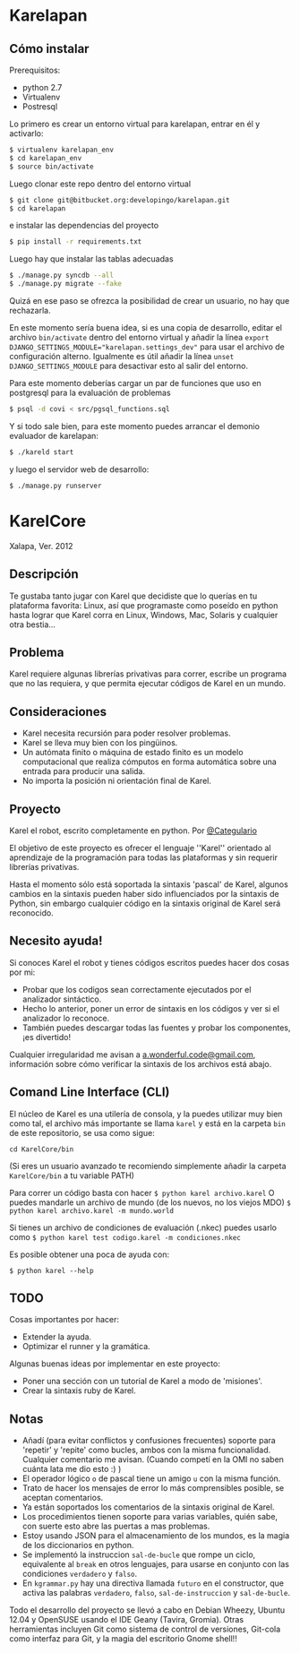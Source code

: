 # Karelapan

## Cómo instalar

Prerequisitos:

* python 2.7
* Virtualenv
* Postresql

Lo primero es crear un entorno virtual para karelapan, entrar en él y activarlo:

```bash
$ virtualenv karelapan_env
$ cd karelapan_env
$ source bin/activate
```

Luego clonar este repo dentro del entorno virtual

```bash
$ git clone git@bitbucket.org:developingo/karelapan.git
$ cd karelapan
```

e instalar las dependencias del proyecto

```bash
$ pip install -r requirements.txt
```

Luego hay que instalar las tablas adecuadas

```bash
$ ./manage.py syncdb --all
$ ./manage.py migrate --fake
```

Quizá en ese paso se ofrezca la posibilidad de crear un usuario, no hay que rechazarla.

En este momento sería buena idea, si es una copia de desarrollo, editar el archivo `bin/activate` dentro del entorno virtual y añadir la línea `export DJANGO_SETTINGS_MODULE="karelapan.settings_dev"` para usar el archivo de configuración alterno. Igualmente es útil añadir la línea `unset DJANGO_SETTINGS_MODULE` para desactivar esto al salir del entorno.

Para este momento deberías cargar un par de funciones que uso en postgresql para la evaluación de problemas

```bash
$ psql -d covi < src/pgsql_functions.sql
```

Y si todo sale bien, para este momento puedes arrancar el demonio evaluador de karelapan:

```bash
$ ./kareld start
```

y luego el servidor web de desarrollo:

```
$ ./manage.py runserver
```

# KarelCore

Xalapa, Ver. 2012

## Descripción

Te gustaba tanto jugar con Karel que decidiste que lo querías en tu plataforma favorita: Linux, así que programaste como poseído en python hasta lograr que Karel corra en Linux, Windows, Mac, Solaris y cualquier otra bestia...

## Problema

Karel requiere algunas librerías privativas para correr, escribe un programa que no las requiera, y que permita ejecutar códigos de Karel en un mundo.

## Consideraciones

* Karel necesita recursión para poder resolver problemas.
* Karel se lleva muy bien con los pingüinos.
* Un autómata finito o máquina de estado finito es un modelo computacional que realiza cómputos en forma automática sobre una entrada para producir una salida.
* No importa la posición ni orientación final de Karel.

## Proyecto

Karel el robot, escrito completamente en python. Por [@Categulario](https://twitter.com/categulario)

El objetivo de este proyecto es ofrecer el lenguaje ''Karel'' orientado al aprendizaje de la programación para todas las plataformas y sin requerir librerías privativas.

Hasta el momento sólo está soportada la sintaxis 'pascal' de Karel, algunos cambios en la sintaxis pueden haber sido influenciados por la sintaxis de Python, sin embargo cualquier código en la sintaxis original de Karel será reconocido.

## Necesito ayuda!

Si conoces Karel el robot y tienes códigos escritos puedes hacer dos cosas por mi:

* Probar que los codigos sean correctamente ejecutados por el analizador sintáctico.
* Hecho lo anterior, poner un error de sintaxis en los códigos y ver si el analizador lo reconoce.
* También puedes descargar todas las fuentes y probar los componentes, ¡es divertido!

Cualquier irregularidad me avisan a a.wonderful.code@gmail.com, información sobre cómo verificar la sintaxis de los archivos está abajo.

## Comand Line Interface (CLI)

El núcleo de Karel es una utilería de consola, y la puedes utilizar muy bien como tal, el archivo más importante se llama `karel` y está en la carpeta `bin` de este repositorio, se usa como sigue:

`cd KarelCore/bin`

(Si eres un usuario avanzado te recomiendo simplemente añadir la carpeta `KarelCore/bin` a tu variable PATH)

Para correr un código basta con hacer
`$ python karel archivo.karel`
O puedes mandarle un archivo de mundo (de los nuevos, no los viejos MDO)
`$ python karel archivo.karel -m mundo.world`

Si tienes un archivo de condiciones de evaluación (.nkec) puedes usarlo como
`$ python karel test codigo.karel -m condiciones.nkec`

Es posible obtener una poca de ayuda con:

`$ python karel --help`

## TODO

Cosas importantes por hacer:

* Extender la ayuda.
* Optimizar el runner y la gramática.

Algunas buenas ideas por implementar en este proyecto:

* Poner una sección con un tutorial de Karel a modo de 'misiones'.
* Crear la sintaxis ruby de Karel.

## Notas

* Añadí (para evitar conflictos y confusiones frecuentes) soporte para 'repetir' y 'repite' como bucles, ambos con la misma funcionalidad. Cualquier comentario me avisan. (Cuando competí en la OMI no saben cuánta lata me dio esto :) )
* El operador lógico `o` de pascal tiene un amigo `u` con la misma función.
* Trato de hacer los mensajes de error lo más comprensibles posible, se aceptan comentarios.
* Ya están soportados los comentarios de la sintaxis original de Karel.
* Los procedimientos tienen soporte para varias variables, quién sabe, con suerte esto abre las puertas a mas problemas.
* Estoy usando JSON para el almacenamiento de los mundos, es la magia de los diccionarios en python.
* Se implementó la instruccion `sal-de-bucle` que rompe un ciclo, equivalente al `break` en otros lenguajes, para usarse en conjunto con las condiciones `verdadero` y `falso`.
* En `kgrammar.py` hay una directiva llamada `futuro` en el constructor, que activa las palabras `verdadero`, `falso`, `sal-de-instruccion` y `sal-de-bucle`.

Todo el desarrollo del proyecto se llevó a cabo en Debian Wheezy, Ubuntu 12.04 y OpenSUSE usando el IDE Geany (Tavira, Gromia). Otras herramientas incluyen Git como sistema de control de versiones, Git-cola como interfaz para Git, y la magia del escritorio Gnome shell!!
